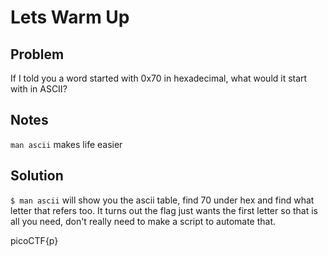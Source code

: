 # Lets Warm Up
## Problem
If I told you a word started with 0x70 in hexadecimal, what would it start with in ASCII? 

## Notes
`man ascii` makes life easier

## Solution
`$ man ascii` will show you the ascii table, find 70 under hex and find what letter that refers too.  It turns out the flag just wants the first letter so that is all you need, don't really need to make a script to automate that.

picoCTF{p}


